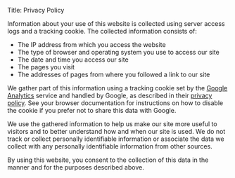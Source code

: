 Title: Privacy Policy

Information about your use of this website is collected using server access logs and a tracking cookie. The collected information consists of:

  * The IP address from which you access the website
  * The type of browser and operating system you use to access our site
  * The date and time you access our site
  * The pages you visit
  * The addresses of pages from where you followed a link to our site


We gather part of this information using a tracking cookie set by
the [Google Analytics](http://www.google.com/analytics/)
service and handled by Google, as described in
their [privacy policy](http://www.google.com/policies/privacy/).
See your browser documentation for instructions on how to
disable the cookie if you prefer not to share this data with Google.

We use the gathered information to help us make our site more useful
to visitors and to better understand how and when our site is used. We
do not track or collect personally identifiable information or
associate the data we collect with any personally identifiable information
from other sources.

By using this website, you consent to the collection of this data in
the manner and for the purposes described above.
